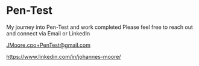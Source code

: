 # Pen-Test
My journey into Pen-Test and work completed
Please feel free to reach out and connect via Email or LinkedIn

JMoore.cpo+PenTest@gmail.com

https://www.linkedin.com/in/johannes-moore/
